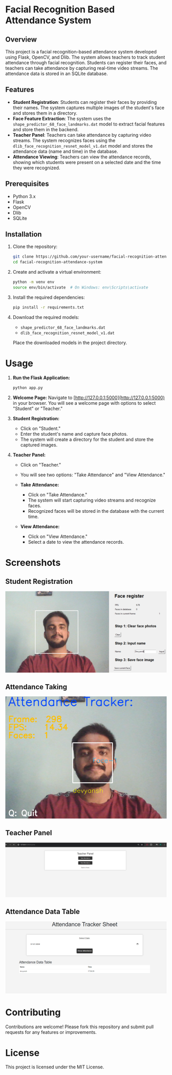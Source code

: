 # Facial Recognition Based Attendance System

## Overview
This project is a facial recognition-based attendance system developed using Flask, OpenCV, and Dlib. The system allows teachers to track student attendance through facial recognition. Students can register their faces, and teachers can take attendance by capturing real-time video streams. The attendance data is stored in an SQLite database.

## Features
- **Student Registration**: Students can register their faces by providing their names. The system captures multiple images of the student's face and stores them in a directory.
- **Face Feature Extraction**: The system uses the `shape_predictor_68_face_landmarks.dat` model to extract facial features and store them in the backend.
- **Teacher Panel**: Teachers can take attendance by capturing video streams. The system recognizes faces using the `dlib_face_recognition_resnet_model_v1.dat` model and stores the attendance data (name and time) in the database.
- **Attendance Viewing**: Teachers can view the attendance records, showing which students were present on a selected date and the time they were recognized.

## Prerequisites
- Python 3.x
- Flask
- OpenCV
- Dlib
- SQLite

## Installation
1. Clone the repository:
    ```bash
    git clone https://github.com/your-username/facial-recognition-attendance-system.git
    cd facial-recognition-attendance-system
    ```

2. Create and activate a virtual environment:
    ```bash
    python -m venv env
    source env/bin/activate  # On Windows: env\Scripts\activate
    ```

3. Install the required dependencies:
    ```bash
    pip install -r requirements.txt
    ```

4. Download the required models:
    - `shape_predictor_68_face_landmarks.dat`
    - `dlib_face_recognition_resnet_model_v1.dat`
    
    Place the downloaded models in the project directory.

# Usage

1. **Run the Flask Application:**

    ```bash
    python app.py
    ```

2. **Welcome Page:**
   Navigate to [http://127.0.0.1:5000](http://127.0.0.1:5000) in your browser. You will see a welcome page with options to select "Student" or "Teacher."

3. **Student Registration:**
   - Click on "Student."
   - Enter the student's name and capture face photos.
   - The system will create a directory for the student and store the captured images.

4. **Teacher Panel:**
   - Click on "Teacher."
   - You will see two options: "Take Attendance" and "View Attendance."
   
   - **Take Attendance:**
     - Click on "Take Attendance."
     - The system will start capturing video streams and recognize faces.
     - Recognized faces will be stored in the database with the current time.

   - **View Attendance:**
     - Click on "View Attendance."
     - Select a date to view the attendance records.

# Screenshots

## Student Registration
![Student Registration](images/student_registration.png)

## Attendance Taking
![Attendance Taking](images/attendance_taking.png)

## Teacher Panel
![Teacher Panel](images/teacher_panel.png)

## Attendance Data Table
![Attendance Data Table](images/attendance_data_table.png)


# Contributing

Contributions are welcome! Please fork this repository and submit pull requests for any features or improvements.

# License

This project is licensed under the MIT License.
